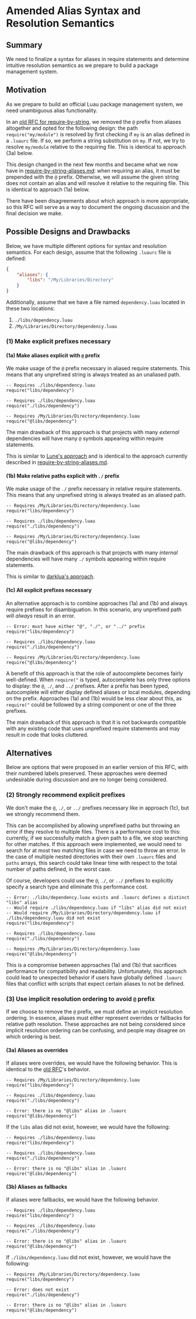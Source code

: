 # Amended Alias Syntax and Resolution Semantics

## Summary

We need to finalize a syntax for aliases in require statements and determine intuitive resolution semantics as we prepare to build a package management system.

## Motivation

As we prepare to build an official Luau package management system, we need unambiguous alias functionality.

In an [old RFC for require-by-string](https://github.com/luau-lang/luau/pull/969), we removed the `@` prefix from aliases altogether and opted for the following design:
the path `require("my/module")` is resolved by first checking if `my` is an alias defined in a `.luaurc` file.
If so, we perform a string substitution on `my`.
If not, we try to resolve `my/module` relative to the requiring file.
This is identical to approach (3a) below.

This design changed in the next few months and became what we now have in [require-by-string-aliases.md](require-by-string-aliases.md):
when requiring an alias, it must be prepended with the `@` prefix.
Otherwise, we will assume the given string does not contain an alias and will resolve it relative to the requiring file.
This is identical to approach (1a) below.

There have been disagreements about which approach is more appropriate, so this RFC will serve as a way to document the ongoing discussion and the final decision we make.

## Possible Designs and Drawbacks

Below, we have multiple different options for syntax and resolution semantics.
For each design, assume that the following `.luaurc` file is defined:
```json
{
    "aliases": {
        "libs": "/My/Libraries/Directory"
    }
}
```
Additionally, assume that we have a file named `dependency.luau` located in these two locations:
1. `./libs/dependency.luau`
2. `/My/Libraries/Directory/dependency.luau`

### (1) Make explicit prefixes necessary

#### (1a) Make aliases explicit with `@` prefix

We make usage of the `@` prefix necessary in aliased require statements.
This means that any unprefixed string is always treated as an unaliased path.
```luau
-- Requires ./libs/dependency.luau
require("libs/dependency")

-- Requires ./libs/dependency.luau
require("./libs/dependency")

-- Requires /My/Libraries/Directory/dependency.luau
require("@libs/dependency")
```

The main drawback of this approach is that projects with many _external_ dependencies will have many `@` symbols appearing within require statements.

This is similar to [Lune's approach](https://lune-org.github.io/docs/getting-started/2-introduction/8-modules#file-require-statements) and is identical to the approach currently described in [require-by-string-aliases.md](require-by-string-aliases.md).

#### (1b) Make relative paths explicit with `./` prefix

We make usage of the `./` prefix necessary in relative require statements.
This means that any unprefixed string is always treated as an aliased path.
```luau
-- Requires /My/Libraries/Directory/dependency.luau
require("libs/dependency")

-- Requires ./libs/dependency.luau
require("./libs/dependency")

-- Requires /My/Libraries/Directory/dependency.luau
require("@libs/dependency")
```

The main drawback of this approach is that projects with many _internal_ dependencies will have many `./` symbols appearing within require statements.

This is similar to [darklua's approach](https://darklua.com/docs/path-require-mode/).

#### (1c) All explicit prefixes necessary

An alternative approach is to combine approaches (1a) and (1b) and always require prefixes for disambiguation.
In this scenario, any unprefixed path will _always_ result in an error.
```luau
-- Error: must have either "@", "./", or "../" prefix
require("libs/dependency")

-- Requires ./libs/dependency.luau
require("./libs/dependency")

-- Requires /My/Libraries/Directory/dependency.luau
require("@libs/dependency")
```

A benefit of this approach is that the role of autocomplete becomes fairly well-defined.
When `require("` is typed, autocomplete has only three options to display: the `@`, `./`, and `../` prefixes.
After a prefix has been typed, autocomplete will either display defined aliases or local modules, depending on the prefix.
Approaches (1a) and (1b) would be less clear about this, as `require("` could be followed by a string component or one of the three prefixes.

The main drawback of this approach is that it is not backwards compatible with any existing code that uses unprefixed require statements and may result in code that looks cluttered.

## Alternatives

Below are options that were proposed in an earlier version of this RFC, with their numbered labels preserved.
These approaches were deemed undesirable during discussion and are no longer being considered.

### (2) Strongly recommend explicit prefixes

We don't make the `@`, `./`, or `../` prefixes necessary like in approach (1c), but we strongly recommend them.

This can be accomplished by allowing unprefixed paths but throwing an error if they resolve to multiple files.
There is a performance cost to this: currently, if we successfully match a given path to a file, we stop searching for other matches.
If this approach were implemented, we would need to search for at most two matching files in case we need to throw an error.
In the case of multiple nested directories with their own `.luaurc` files and `paths` arrays, this search could take linear time with respect to the total number of paths defined, in the worst case.

Of course, developers could use the `@`, `./`, or `../` prefixes to explicitly specify a search type and eliminate this performance cost.
```luau
-- Error: ./libs/dependency.luau exists and .luaurc defines a distinct "libs" alias
-- Would require ./libs/dependency.luau if "libs" alias did not exist
-- Would require /My/Libraries/Directory/dependency.luau if ./libs/dependency.luau did not exist
require("libs/dependency")

-- Requires ./libs/dependency.luau
require("./libs/dependency")

-- Requires /My/Libraries/Directory/dependency.luau
require("@libs/dependency")
```

This is a compromise between approaches (1a) and (1b) that sacrifices performance for compatibility and readability.
Unfortunately, this approach could lead to unexpected behavior if users have globally defined `.luaurc` files that conflict with scripts that expect certain aliases to not be defined.

### (3) Use implicit resolution ordering to avoid `@` prefix

If we choose to remove the `@` prefix, we must define an implicit resolution ordering.
In essence, aliases must either represent overrides or fallbacks for relative path resolution.
These approaches are not being considered since implicit resolution ordering can be confusing, and people may disagree on which ordering is best.

#### (3a) Aliases as overrides

If aliases were overrides, we would have the following behavior.
This is identical to the [old RFC](https://github.com/luau-lang/luau/pull/969)'s behavior.
```luau
-- Requires /My/Libraries/Directory/dependency.luau
require("libs/dependency")

-- Requires ./libs/dependency.luau
require("./libs/dependency")

-- Error: there is no "@libs" alias in .luaurc
require("@libs/dependency")
```

If the `libs` alias did not exist, however, we would have the following:
```luau
-- Requires ./libs/dependency.luau
require("libs/dependency")

-- Requires ./libs/dependency.luau
require("./libs/dependency")

-- Error: there is no "@libs" alias in .luaurc
require("@libs/dependency")
```

#### (3b) Aliases as fallbacks

If aliases were fallbacks, we would have the following behavior.
```luau
-- Requires ./libs/dependency.luau
require("libs/dependency")

-- Requires ./libs/dependency.luau
require("./libs/dependency")

-- Error: there is no "@libs" alias in .luaurc
require("@libs/dependency")
```

If `./libs/dependency.luau` did not exist, however, we would have the following:
```luau
-- Requires /My/Libraries/Directory/dependency.luau
require("libs/dependency")

-- Error: does not exist
require("./libs/dependency")

-- Error: there is no "@libs" alias in .luaurc
require("@libs/dependency")
```